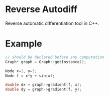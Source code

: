 # Reverse Autodiff

Reverse automatic differentiation tool in C++.

# Example

```c++
// should be declared before any computation
Graph* graph = Graph::getInstance();

Node x=2, y=3;
Node f = x*y + sin(x);

double dx = graph->gradient(f, x);
double dy = graph->gradient(f, y);
```
